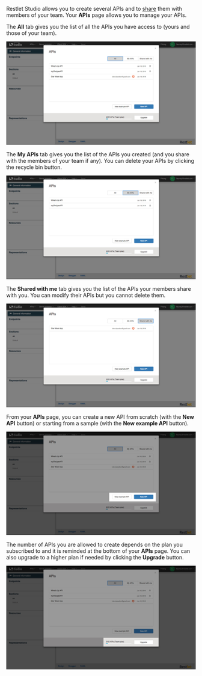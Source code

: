 Restlet Studio allows you to create several APIs and to [share](/technical-resources/restlet-studio/guide/share/share-apis "share") them with members of your team. Your **APIs** page allows you to manage your APIs.

The **All** tab gives you the list of all the APIs you have access to (yours and those of your team).

![All my APIs](images/all-my-apis.jpg "All my APIs")

The **My APIs** tab gives you the list of the APIs you created (and you share with the members of your team if any). You can delete your APIs by clicking the recycle bin button.

![Only my APIs](images/only-my-apis.jpg "Only my APIs")

The **Shared with me** tab gives you the list of the APIs your members share with you. You can modify their APIs but you cannot delete them.

![APIs shared with me](images/apis-shared-with-me.jpg "APIs shared with me")

From your **APIs** page, you can create a new API from scratch (with the **New API** button) or starting from a sample (with the **New example API** button).

![New APIs](images/new-api.jpg "New APIs")

The number of APIs you are allowed to create depends on the plan you subscribed to and it is reminded at the bottom of your **APIs** page.
You can also upgrade to a higher plan if needed by clicking the **Upgrade** button.

![Upgrade](images/upgrade.jpg "Upgrade")
